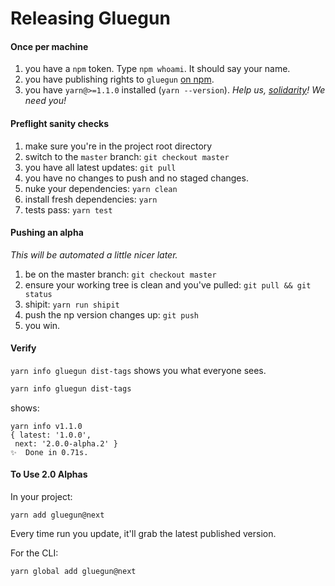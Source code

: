 # Releasing Gluegun

#### Once per machine

1. you have a `npm` token. Type `npm whoami`. It should say your name.
1. you have publishing rights to `gluegun` [on npm](https://www.npmjs.com/package/gluegun).
1. you have `yarn@>=1.1.0` installed (`yarn --version`). _Help us, [solidarity](https://github.com/infinitered/solidarity)! We need you!_

#### Preflight sanity checks

1. make sure you're in the project root directory
1. switch to the `master` branch: `git checkout master`
1. you have all latest updates: `git pull`
1. you have no changes to push and no staged changes.
1. nuke your dependencies: `yarn clean`
1. install fresh dependencies: `yarn`
1. tests pass: `yarn test`

#### Pushing an alpha

_This will be automated a little nicer later._

1. be on the master branch: `git checkout master`
1. ensure your working tree is clean and you've pulled: `git pull && git status`
1. shipit: `yarn run shipit`
1. push the np version changes up: `git push`
1. you win.


#### Verify

`yarn info gluegun dist-tags` shows you what everyone sees.

```sh
yarn info gluegun dist-tags
```
shows:
```
yarn info v1.1.0
{ latest: '1.0.0',
 next: '2.0.0-alpha.2' }
✨  Done in 0.71s.
```

#### To Use 2.0 Alphas

In your project:

`yarn add gluegun@next`

Every time run you update, it'll grab the latest published version.

For the CLI:

`yarn global add gluegun@next`

